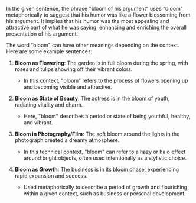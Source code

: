In the given sentence, the phrase "bloom of his argument" uses "bloom" metaphorically to suggest that his humor was like a flower blossoming from his argument. It implies that his humor was the most appealing and attractive part of what he was saying, enhancing and enriching the overall presentation of his argument.

The word "bloom" can have other meanings depending on the context. Here are some example sentences:

1. **Bloom as Flowering**: The garden is in full bloom during the spring, with roses and tulips showing off their vibrant colors.
   - In this context, "bloom" refers to the process of flowers opening up and becoming visible and attractive.

2. **Bloom as State of Beauty**: The actress is in the bloom of youth, radiating vitality and charm.
   - Here, "bloom" describes a period or state of being youthful, healthy, and vibrant.

3. **Bloom in Photography/Film**: The soft bloom around the lights in the photograph created a dreamy atmosphere.
   - In this technical context, "bloom" can refer to a hazy or halo effect around bright objects, often used intentionally as a stylistic choice.

4. **Bloom as Growth**: The business is in its bloom phase, experiencing rapid expansion and success.
   - Used metaphorically to describe a period of growth and flourishing within a given context, such as business or personal development.
